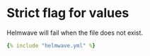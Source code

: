 # Strict flag for values

Helmwave will fail when the file does not exist.


```yaml title="helmwave.yml"
{% include "helmwave.yml" %}
```
